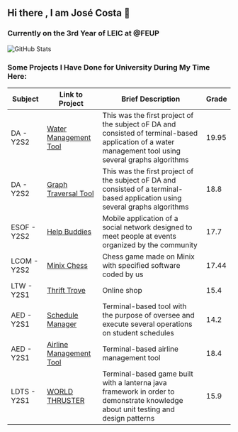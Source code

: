 ## Hi there , I am José Costa 👋

### Currently on the 3rd Year of LEIC at @FEUP

<!-- ![GitHub Stats](https://github-readme-stats.vercel.app/api?username=JoseCostaUni&show_icons=true&theme=radical)-->
![GitHub Stats](https://github-readme-stats.vercel.app/api?username=JoseCostaUni&show_icons=true&theme=radical)

### Some Projects I Have Done for University During My Time Here:

| Subject               | Link to Project                                        | Brief Description               | Grade |
|-----------------------|-------------------------------------------------------|---------------------------------|-------|
| DA -  Y2S2    | [Water Management Tool](https://github.com/JoseCostaUni/DA-1st-Project) | This was the first project of the subject oF DA and consisted of terminal-based application of a water management tool using several graphs algorithms   | 19.95     |
| DA -  Y2S2    | [Graph Traversal Tool](https://github.com/JoseCostaUni/DA-2ndProject) | This was the first project of the subject oF DA and consisted of a terminal-based application using several graphs algorithms    | 18.8    |
| ESOF - Y2S2   | [Help Buddies](https://github.com/JoseCostaUni/ESOF-Project) | Mobile application of a social network designed to meet people at events organized by the community  | 17.7    |
| LCOM - Y2S2     | [Minix Chess](https://github.com/JoseCostaUni/LCOM-Project) | Chess game made on Minix with specified software coded by us    | 17.44     |
| LTW - Y2S1     | [Thrift Trove](https://github.com/JoseCostaUni/LTW-Project) | Online shop     | 15.4     |
| AED - Y2S1     | [Schedule Manager](https://github.com/JoseCostaUni/Projeto_AED) |  Terminal-based tool with the purpose of oversee and execute several operations on student schedules    | 14.2     |
| AED - Y2S1     | [Airline Management Tool](https://github.com/JoseCostaUni/Projeto_AED_2) | Terminal-based airline management tool    | 18.4       |
| LDTS - Y2S1     | [WORLD THRUSTER](https://github.com/JoseCostaUni/LDTS-Project) | Terminal-based game built with a lanterna java framework in order to demonstrate knowledge about unit testing and design patterns    | 15.9     




<!--**
**JoseCostaUni/JoseCostaUni** is a ✨ _special_ ✨ repository because its `README.md` (this file) appears on your GitHub profile.

Here are some ideas to get you started:

- 🔭 I’m currently working on ...
- 🌱 I’m currently learning ...
- 👯 I’m looking to collaborate on ...
- 🤔 I’m looking for help with ...
- 💬 Ask me about ...
- 📫 How to reach me: ...
- 😄 Pronouns: ...
- ⚡ Fun fact: ...
-->
